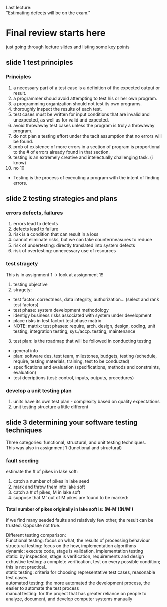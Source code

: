 Last lecture:  
"Estimating defects will be on the exam."  
  
# Final review starts here  
just going through lecture slides and listing some key points
## slide 1 test principles
### Principles
1. a necessary part of a test case is a definition of the expected output or result.  
2. a programmer shoud avoid attempting to test his or her own program.  
3. a programming organization should not test its own programs.
4. thoroughly inspect the results of each test.
5. test cases must be written for input conditions that are invalid and unexpected, as well as for valid and expected.
6. avoid throwaway test cases unless the program is truly a throwaway program.
7. do not plan a testing effort under the tacit assumption that no errors will be found.
8. prob of existence of more errors in a section of program is proportional to the # of errors already found in that section.
9. testing is an extremely creative and intelectually challenging task. (i know)
10. no 10

* Testing is the process of executing a program with the intent of finding errors.  

## slide 2 testing strategies and plans
### errors defects, failures
1. errors lead to defects
2. defects lead to failure
3. risk is a condition that can result in a loss
4. cannot eliminate risks, but we can take countermeasures to reduce
5. risk of undertesting: directly translated into system defects
6. risk of overtesting: unnecessary use of resources

### test stragety
This is in assignment 1 -> look at assignment 1!!  
1. testing objective
2. stragety: 
* test factor: correctness, data integrity, authorization... (select and rank test factors)
* test phase: system development methodology
* identigy business risks associated with system under development
* place risks in test factor/ test phase matrix
* NOTE: matrix: test phases: require, arch. design, design, coding, unit testing, integration testing, sys./accp. testing, maintenance  
3. test plan: is the roadmap that will be followed in conducting testing
* general info
* plan: software des, test team, milestones, budgets, testing (schedule, require, testing materials, training, test to be conducted)
* specifications and evaluation (specifications, methods and constraints, evaluation)
* test decriptions (test: control, inputs, outputs, procedures)

### develop a unit testing plan
1. units have its own test plan - complexity based on quality expectations
2. unit testing structure a little different

## slide 3 determining your software testing techniques
Three categories: functional, structural, and unit testing techniques.  
This was also in assignment 1 (functional and structural)  
### fault seeding
estimate the # of pikes in lake soft:  
1. catch a number of pikes  in lake seed
2. mark and throw them into lake soft
3. catch a # of pikes, M in lake soft
4. suppose that M' out of M pikes are found to be marked:  
#### Total number of pikes originally in lake soft is: (M-M')(N/M')  
if we find many seeded faults and relatively few other, the result can be trusted. Opposite not true.  

Different testing comparison:  
Functional testing: focus on what, the results of processing behaviour  
structural testing: focus on the how, implementation algorithms  
dynamic: execute code, stage is validation, implementation testing  
static: by inspection, stage is verification, requirements and design  
exhustive testing: a complete verification, test on every possible condition; this is not practical..   
static testing: criteria for choosing representative test cases, reasonable test cases.  
automated testing: the more automated the development process, the easier to automate the test process  
manual testing: for the project that has greater reliance on people to analyze, document, and develop computer systems manually  
